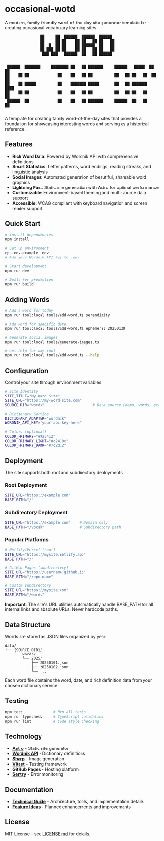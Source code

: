 # occasional-wotd

A modern, family-friendly word-of-the-day site generator template for creating occasional vocabulary learning sites.

```
                ██     ██  ██████  ██████  ██████
                ██     ██ ██    ██ ██   ██ ██   ██
                ██  █  ██ ██    ██ ██████  ██   ██
                ██ ███ ██ ██    ██ ██   ██ ██   ██
                 ███ ███   ██████  ██   ██ ██████


 ██████  ███████     ████████ ██   ██ ███████     ██████   █████  ██    ██
██    ██ ██             ██    ██   ██ ██          ██   ██ ██   ██  ██  ██
██    ██ █████          ██    ███████ █████       ██   ██ ███████   ████
██    ██ ██             ██    ██   ██ ██          ██   ██ ██   ██    ██
 ██████  ██             ██    ██   ██ ███████     ██████  ██   ██    ██


```

A template for creating family word-of-the-day sites that provides a foundation for showcasing interesting words and serving as a historical reference.

## Features

- **Rich Word Data**: Powered by Wordnik API with comprehensive definitions
- **Smart Statistics**: Letter patterns, word endings, reading streaks, and linguistic analysis
- **Social Images**: Automated generation of beautiful, shareable word graphics
- **Lightning Fast**: Static site generation with Astro for optimal performance
- **Customizable**: Environment-based theming and multi-source data support
- **Accessible**: WCAG compliant with keyboard navigation and screen reader support

## Quick Start

```bash
# Install dependencies
npm install

# Set up environment
cp .env.example .env
# Add your Wordnik API key to .env

# Start development
npm run dev

# Build for production
npm run build
```

## Adding Words

```bash
# Add a word for today
npm run tool:local tools/add-word.ts serendipity

# Add word for specific date
npm run tool:local tools/add-word.ts ephemeral 20250130

# Generate social images
npm run tool:local tools/generate-images.ts

# Get help for any tool
npm run tool:local tools/add-word.ts --help
```

## Configuration

Control your site through environment variables:

```bash
# Site Identity
SITE_TITLE="My Word Site"
SITE_URL="https://my-word-site.com"
SOURCE_DIR="words"                      # Data source (demo, words, etc.)

# Dictionary Service
DICTIONARY_ADAPTER="wordnik"
WORDNIK_API_KEY="your-api-key-here"

# Colors (optional)
COLOR_PRIMARY="#9a3412"
COLOR_PRIMARY_LIGHT="#c2410c"
COLOR_PRIMARY_DARK="#7c2d12"
```

## Deployment

The site supports both root and subdirectory deployments:

### Root Deployment
```bash
SITE_URL="https://example.com"
BASE_PATH="/"
```

### Subdirectory Deployment
```bash
SITE_URL="https://example.com"    # Domain only
BASE_PATH="/vocab"                # Subdirectory path
```

### Popular Platforms
```bash
# Netlify/Vercel (root)
SITE_URL="https://mysite.netlify.app"
BASE_PATH="/"

# GitHub Pages (subdirectory) 
SITE_URL="https://username.github.io"
BASE_PATH="/repo-name"

# Custom subdirectory
SITE_URL="https://mysite.com"
BASE_PATH="/words"
```

**Important**: The site's URL utilities automatically handle BASE_PATH for all internal links and absolute URLs. Never hardcode paths.

## Data Structure

Words are stored as JSON files organized by year:

```
data/
└── {SOURCE_DIR}/
    └── words/
        └── 2025/
            ├── 20250101.json
            ├── 20250102.json 
            └── ...
```

Each word file contains the word, date, and rich definition data from your chosen dictionary service.

## Testing

```bash
npm test              # Run all tests
npm run typecheck     # TypeScript validation
npm run lint          # Code style checking
```

## Technology

- **[Astro](https://astro.build/)** - Static site generator
- **[Wordnik API](https://wordnik.com/)** - Dictionary definitions
- **[Sharp](https://sharp.pixelplumbing.com/)** - Image generation
- **[Vitest](https://vitest.dev/)** - Testing framework
- **[GitHub Pages](https://pages.github.com/)** - Hosting platform
- **[Sentry](https://sentry.io/)** - Error monitoring

## Documentation

- **[Technical Guide](technical.md)** - Architecture, tools, and implementation details
- **[Feature Ideas](potential-features.md)** - Planned enhancements and improvements

## License

MIT License - see [LICENSE.md](../LICENSE.md) for details.